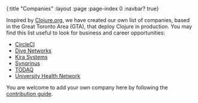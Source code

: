 {:title "Companies"
 :layout :page
 :page-index 0
 :navbar? true}

Inspired by [Clojure.org][1], we have created our own list of companies, based in the Great Toronto Area (GTA), that deploy Clojure in production. You may find this list useful to look for business and career opportunities:

- [CircleCI](https://circleci.com)
- [Dive Networks](https://www.dive-networks.com)
- [Kira Systems](https://kirasystems.com)
- [Synqrinus](http://synqrinus.com)
- [TODAQ](http://todaqfinance.net)
- [University Health Network](https://www.uhn.ca)

You are welcome to add your own company here by following the [contribution guide][2].

[1]: https://clojure.org/community/companies
[2]: /posts/2019-03-05-website-contributing
